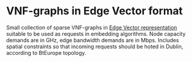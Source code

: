 # VNF-graphs in Edge Vector format

Small collection of sparse VNF-graphs in [Edge Vector representation](https://github.com/rodispantelis/EdgeVector) suitable to be used as requests in embedding algorithms.
Node capacity demands are in GHz, edge bandwidth demands are in Mbps. Includes spatial constraints so that incoming requests should be hoted in Dublin, according to BtEurope topology.
